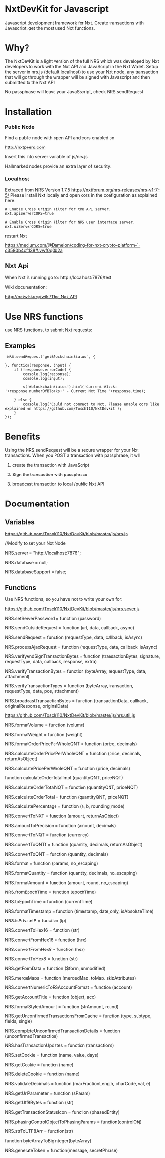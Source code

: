 # NxtDevKit for Javascript
Javascript development framework for Nxt. Create transactions with Javascript, get the most used Nxt functions. 

# Why?

The NxtDevKit is a light version of the full NRS which was developed by Nxt developers to work with the Nxt API and JavaScript in the Nxt Wallet.
Setup the server in nrs.js (default localhost) to use your Nxt node, any transaction that will go through the wrapper will be signed with Javascript and then submitted to the Nxt API.

No passphrase will leave your JavaSscript, check NRS.sendRequest

# Installation

### Public Node

Find a public node with open API and cors enabled on 

http://nxtpeers.com

Insert this into server variable of js/nrs.js

Hallmarked nodes provide an extra layer of security.

### Localhost

Extraced from NRS Version 1.7.5 https://nxtforum.org/nrs-releases/nrs-v1-7-5/
Please install Nxt locally and open cors in the configuration as explained here:

	# Enable Cross Origin Filter for the API server.
	nxt.apiServerCORS=true
	​
	# Enable Cross Origin Filter for NRS user interface server.
	nxt.uiServerCORS=true

restart Nxt

https://medium.com/@Damelon/coding-for-nxt-crypto-platform-1-c3580b4cfd38#.vwf0q0b2a


## Nxt Api

When Nxt is running go to: http://localhost:7876/test

Wiki documentation:

http://nxtwiki.org/wiki/The_Nxt_API

# Use NRS functions

use NRS functions, to submit Nxt requests:

## Examples

	 NRS.sendRequest("getBlockchainStatus", {
					
	}, function(response, input) {
		if (!response.errorCode) {
			console.log(response);
			console.log(input);

			$("#blockchainStatus").html('Current Block: '+response.numberOfBlocks+' - Current Nxt Time '+response.time);

		} else {
			console.log('Could not connect to Nxt. Please enable cors like explained on https://github.com/Tosch110/NxtDevKit');
		}
	});

# Benefits

Using the NRS.sendRequest will be a secure wrapper for your Nxt transactions. When you POST a transaction with passphrase, it will

1) create the transaction with JavaScript

2) Sign the transaction with passphrase

3) broadcast transaction to local /public Nxt API

# Documentation

## Variables

https://github.com/Tosch110/NxtDevKit/blob/master/js/nrs.js

//Modify to set your Nxt Node

NRS.server = "http://localhost:7876";

NRS.database = null;

NRS.databaseSupport = false; 


## Functions 

Use NRS functions, so you have not to write your own for:

https://github.com/Tosch110/NxtDevKit/blob/master/js/nrs.sever.js

NRS.setServerPassword = function (password)

NRS.sendOutsideRequest = function (url, data, callback, async)

NRS.sendRequest = function (requestType, data, callback, isAsync)

NRS.processAjaxRequest = function (requestType, data, callback, isAsync)

NRS.verifyAndSignTransactionBytes = function (transactionBytes, signature, requestType, data, callback, response, extra)

NRS.verifyTransactionBytes = function (byteArray, requestType, data, attachment)

NRS.verifyTransactionTypes = function (byteArray, transaction, requestType, data, pos, attachment)

NRS.broadcastTransactionBytes = function (transactionData, callback, originalResponse, originalData)

https://github.com/Tosch110/NxtDevKit/blob/master/js/nrs.util.js

NRS.formatVolume = function (volume)

NRS.formatWeight = function (weight)

NRS.formatOrderPricePerWholeQNT = function (price, decimals)

NRS.calculateOrderPricePerWholeQNT = function (price, decimals, returnAsObject)

NRS.calculatePricePerWholeQNT = function (price, decimals)

function calculateOrderTotalImpl (quantityQNT, priceNQT)

NRS.calculateOrderTotalNQT = function (quantityQNT, priceNQT)

NRS.calculateOrderTotal = function (quantityQNT, priceNQT)

NRS.calculatePercentage = function (a, b, rounding_mode)

NRS.convertToNXT = function (amount, returnAsObject)

NRS.amountToPrecision = function (amount, decimals)

NRS.convertToNQT = function (currency)

NRS.convertToQNTf = function (quantity, decimals, returnAsObject) 

NRS.convertToQNT = function (quantity, decimals)

NRS.format = function (params, no_escaping)

NRS.formatQuantity = function (quantity, decimals, no_escaping)

NRS.formatAmount = function (amount, round, no_escaping)

NRS.fromEpochTime = function (epochTime)

NRS.toEpochTime = function (currentTime)

NRS.formatTimestamp = function (timestamp, date_only, isAbsoluteTime) 

NRS.isPrivateIP = function (ip)

NRS.convertToHex16 = function (str)

NRS.convertFromHex16 = function (hex)

NRS.convertFromHex8 = function (hex)

NRS.convertToHex8 = function (str)

NRS.getFormData = function ($form, unmodified)

NRS.mergeMaps = function (mergedMap, toMap, skipAttributes) 

NRS.convertNumericToRSAccountFormat = function (account)

NRS.getAccountTitle = function (object, acc)

NRS.formatStyledAmount = function (strAmount, round)

NRS.getUnconfirmedTransactionsFromCache = function (type, subtype, fields, single)

NRS.completeUnconfirmedTransactionDetails = function (unconfirmedTransaction)

NRS.hasTransactionUpdates = function (transactions)

NRS.setCookie = function (name, value, days)

NRS.getCookie = function (name)

NRS.deleteCookie = function (name)

NRS.validateDecimals = function (maxFractionLength, charCode, val, e) 

NRS.getUrlParameter = function (sParam)

NRS.getUtf8Bytes = function (str)

NRS.getTransactionStatusIcon = function (phasedEntity)

NRS.phasingControlObjectToPhasingParams = function(controlObj)

NRS.strToUTF8Arr = function(str)

function byteArrayToBigInteger(byteArray)

NRS.generateToken = function(message, secretPhrase)


